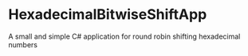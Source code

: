 # HexadecimalBitwiseShiftApp
A small and simple C# application for round robin shifting hexadecimal numbers
